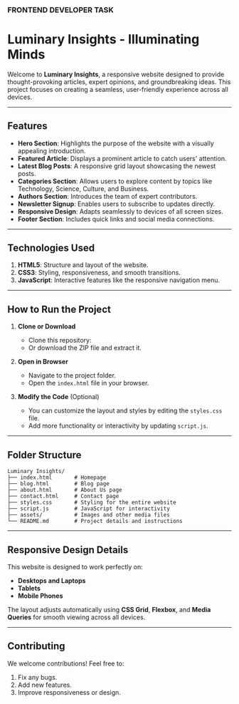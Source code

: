 ### FRONTEND DEVELOPER TASK

# **Luminary Insights - Illuminating Minds**

Welcome to **Luminary Insights**, a responsive website designed to provide thought-provoking articles, expert opinions, and groundbreaking ideas. This project focuses on creating a seamless, user-friendly experience across all devices.  

---

## **Features**  

- **Hero Section**: Highlights the purpose of the website with a visually appealing introduction.  
- **Featured Article**: Displays a prominent article to catch users' attention.  
- **Latest Blog Posts**: A responsive grid layout showcasing the newest posts.  
- **Categories Section**: Allows users to explore content by topics like Technology, Science, Culture, and Business.  
- **Authors Section**: Introduces the team of expert contributors.  
- **Newsletter Signup**: Enables users to subscribe to updates directly.  
- **Responsive Design**: Adapts seamlessly to devices of all screen sizes.  
- **Footer Section**: Includes quick links and social media connections.  

---

## **Technologies Used**  

1. **HTML5**: Structure and layout of the website.  
2. **CSS3**: Styling, responsiveness, and smooth transitions.  
3. **JavaScript**: Interactive features like the responsive navigation menu.  

---

## **How to Run the Project**  

1. **Clone or Download**  
   - Clone this repository:  
   - Or download the ZIP file and extract it.

2. **Open in Browser**  
   - Navigate to the project folder.  
   - Open the `index.html` file in your browser.

3. **Modify the Code** (Optional)  
   - You can customize the layout and styles by editing the `styles.css` file.  
   - Add more functionality or interactivity by updating `script.js`.

---

## **Folder Structure**  

```plaintext
Luminary Insights/
├── index.html       # Homepage
├── blog.html        # Blog page
├── about.html       # About Us page
├── contact.html     # Contact page
├── styles.css       # Styling for the entire website
├── script.js        # JavaScript for interactivity
├── assets/          # Images and other media files
└── README.md        # Project details and instructions
```

---

## **Responsive Design Details**  

This website is designed to work perfectly on:  
- **Desktops and Laptops**  
- **Tablets**  
- **Mobile Phones**  

The layout adjusts automatically using **CSS Grid**, **Flexbox**, and **Media Queries** for smooth viewing across all devices.

---

## **Contributing**  

We welcome contributions! Feel free to:  
1. Fix any bugs.  
2. Add new features.  
3. Improve responsiveness or design.  
